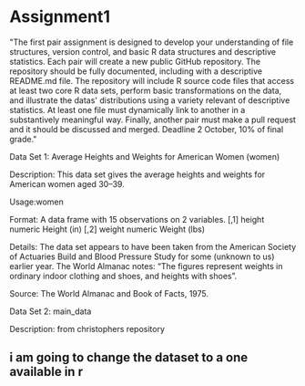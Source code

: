 # Assignment1

"The first pair assignment is designed to develop your understanding of file structures, version control, and basic R data structures and descriptive statistics. Each pair will create a new public GitHub repository. The repository should be fully documented, including with a descriptive README.md file. The repository will include R source code files that access at least two core R data sets, perform basic transformations on the data, and illustrate the datas' distributions using a variety relevant of descriptive statistics. At least one file must dynamically link to another in a substantively meaningful way. Finally, another pair must make a pull request and it should be discussed and merged. Deadline 2 October, 10% of final grade."

Data Set 1: Average Heights and Weights for American Women (women)

Description: This data set gives the average heights and weights for American women aged 30–39.

Usage:women

Format: A data frame with 15 observations on 2 variables.
[,1]	height	numeric	Height (in)
[,2]	weight	numeric	Weight (lbs)

Details: The data set appears to have been taken from the American Society of Actuaries Build and Blood Pressure Study for some (unknown to us) earlier year. The World Almanac notes: “The figures represent weights in ordinary indoor clothing and shoes, and heights with shoes”.

Source: The World Almanac and Book of Facts, 1975.


Data Set 2: main_data

Description: from christophers repository

## i am going to change the dataset to a one available in r ##
